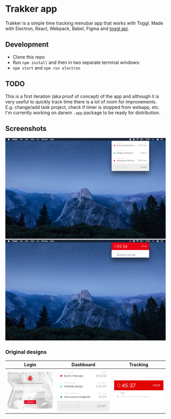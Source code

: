 # Trakker app

Trakker is a simple time tracking menubar app that works with Toggl.
Made with Electron, React, Webpack, Babel, Figma and [toggl api](https://github.com/toggl/toggl_api_docs).

## Development

* Clone this repo
* Run `npm install` and then in two separate terminal windows:
* `npm start` and `npm run electron`

## TODO

This is a first iteration (aka proof of concept) of the app and although it is very useful to quickly track time there is a lot of room for improvements. E.g. change/add task project, check if timer is stopped from webapp, etc.
I'm currently working on darwin `.app` package to be ready for distribution.

## Screenshots

<img src="./docs/app1.png">
<img src="./docs/app2.png">

### Original designs

Login | Dashboard | Tracking
--- | --- | ---
<img src="./docs/login.png" width="300"> | <img src="./docs/dashboard.png" width="300"> | <img src="./docs/tracking.png" width="300">
